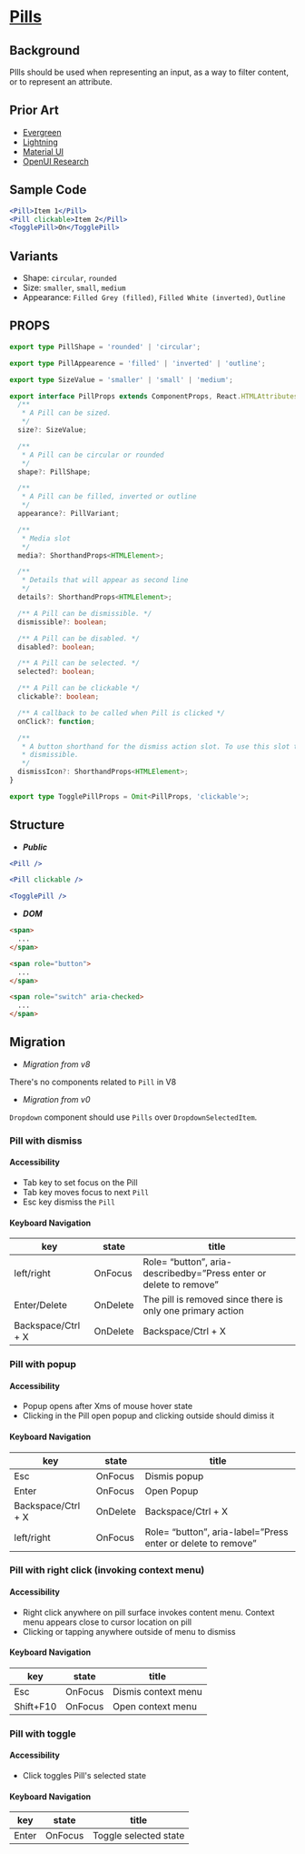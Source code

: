 # [Pills]()

## Background

PIlls should be used when representing an input, as a way to filter content, or to represent an attribute.

## Prior Art

- [Evergreen](https://evergreen.segment.com/components/badge-and-pill/)
- [Lightning](https://www.lightningdesignsystem.com/components/pills/)
- [Material UI](https://material-ui.com/components/chips/#chip)
- [OpenUI Research](https://github.com/WICG/open-ui/pull/259)

## Sample Code

```jsx
<Pill>Item 1</Pill>
<Pill clickable>Item 2</Pill>
<TogglePill>On</TogglePill>
```

## Variants

- Shape: `circular`, `rounded`
- Size: `smaller`, `small`, `medium`
- Appearance: `Filled Grey (filled)`, `Filled White (inverted)`, `Outline`

## PROPS

```typescript
export type PillShape = 'rounded' | 'circular';

export type PillAppearence = 'filled' | 'inverted' | 'outline';

export type SizeValue = 'smaller' | 'small' | 'medium';

export interface PillProps extends ComponentProps, React.HTMLAttributes<HTMLElement> {
  /**
   * A Pill can be sized.
   */
  size?: SizeValue;

  /**
   * A Pill can be circular or rounded
   */
  shape?: PillShape;

  /**
   * A Pill can be filled, inverted or outline
   */
  appearance?: PillVariant;

  /**
   * Media slot
   */
  media?: ShorthandProps<HTMLElement>;

  /**
   * Details that will appear as second line
   */
  details?: ShorthandProps<HTMLElement>;

  /** A Pill can be dismissible. */
  dismissible?: boolean;

  /** A Pill can be disabled. */
  disabled?: boolean;

  /** A Pill can be selected. */
  selected?: boolean;

  /** A Pill can be clickable */
  clickable?: boolean;

  /** A callback to be called when Pill is clicked */
  onClick?: function;

  /**
   * A button shorthand for the dismiss action slot. To use this slot the pill should be
   * dismissible.
   */
  dismissIcon?: ShorthandProps<HTMLElement>;
}

export type TogglePillProps = Omit<PillProps, 'clickable'>;
```

## Structure

- _**Public**_

```jsx
<Pill />

<Pill clickable />

<TogglePill />
```

- _**DOM**_

```html
<span>
  ...
</span>

<span role="button">
  ...
</span>

<span role="switch" aria-checked>
  ...
</span>
```

## Migration

- _Migration from v8_

There's no components related to `Pill` in V8

- _Migration from v0_

`Dropdown` component should use `Pills` over `DropdownSelectedItem`.

### Pill with dismiss

#### Accessibility

- Tab key to set focus on the Pill
- Tab key moves focus to next `Pill`
- Esc key dismiss the `Pill`

#### Keyboard Navigation

| key                | state    | title                                                              |
| ------------------ | -------- | ------------------------------------------------------------------ |
| left/right         | OnFocus  | Role= “button”, aria-describedby=”Press enter or delete to remove” |
| Enter/Delete       | OnDelete | The pill is removed since there is only one primary action         |
| Backspace/Ctrl + X | OnDelete | Backspace/Ctrl + X                                                 |

### Pill with popup

#### Accessibility

- Popup opens after Xms of mouse hover state
- Clicking in the Pill open popup and clicking outside should dimiss it

#### Keyboard Navigation

| key                | state    | title                                                        |
| ------------------ | -------- | ------------------------------------------------------------ |
| Esc                | OnFocus  | Dismis popup                                                 |
| Enter              | OnFocus  | Open Popup                                                   |
| Backspace/Ctrl + X | OnDelete | Backspace/Ctrl + X                                           |
| left/right         | OnFocus  | Role= “button”, aria-label=”Press enter or delete to remove” |

### Pill with right click (invoking context menu)

#### Accessibility

- Right click anywhere on pill surface invokes content menu. Context menu appears close to cursor location on pill
- Clicking or tapping anywhere outside of menu to dismiss

#### Keyboard Navigation

| key       | state   | title               |
| --------- | ------- | ------------------- |
| Esc       | OnFocus | Dismis context menu |
| Shift+F10 | OnFocus | Open context menu   |

### Pill with toggle

#### Accessibility

- Click toggles Pill's selected state

#### Keyboard Navigation

| key   | state   | title                 |
| ----- | ------- | --------------------- |
| Enter | OnFocus | Toggle selected state |

